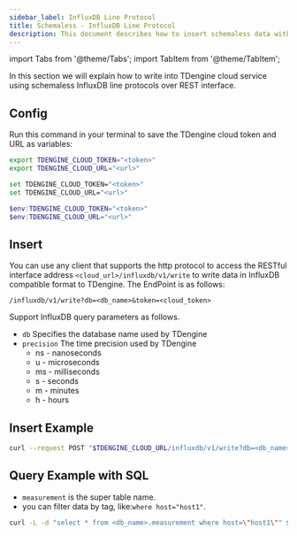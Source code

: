 ```yaml
---
sidebar_label: InfluxDB Line Protocol
title: Schemaless - InfluxDB Line Protocol
description: This document describes how to insert schemaless data with the InfluxDB line protocol.
---
```


<!-- exclude -->
import Tabs from '@theme/Tabs';
import TabItem from '@theme/TabItem';

<!-- exclude-end -->

In this section we will explain how to write into TDengine cloud service using schemaless InfluxDB line protocols over REST interface.

## Config

Run this command in your terminal to save the TDengine cloud token and URL as variables:

<Tabs defaultValue="bash">
<TabItem value="bash" label="Bash">

```bash
export TDENGINE_CLOUD_TOKEN="<token>"
export TDENGINE_CLOUD_URL="<url>"
```

</TabItem>
<TabItem value="cmd" label="CMD">

```bash
set TDENGINE_CLOUD_TOKEN="<token>"
set TDENGINE_CLOUD_URL="<url>"
```

</TabItem>
<TabItem value="powershell" label="Powershell">

```powershell
$env:TDENGINE_CLOUD_TOKEN="<token>"
$env:TDENGINE_CLOUD_URL="<url>"
```

</TabItem>
</Tabs>

## Insert

You can use any client that supports the http protocol to access the RESTful interface address `<cloud_url>/influxdb/v1/write` to write data in InfluxDB compatible format to TDengine. The EndPoint is as follows:

```text
/influxdb/v1/write?db=<db_name>&token=<cloud_token>
```

Support InfluxDB query parameters as follows.

+ `db` Specifies the database name used by TDengine
+ `precision` The time precision used by TDengine
    - ns - nanoseconds
    - u - microseconds
    - ms - milliseconds
    - s - seconds
    - m - minutes
    - h - hours

## Insert Example
```bash
curl --request POST "$TDENGINE_CLOUD_URL/influxdb/v1/write?db=<db_name>&token=$TDENGINE_CLOUD_TOKEN&precision=ns" --data-binary "measurement,host=host1 field1=2i,field2=2.0 1577846800001000001"
```
  
## Query Example with SQL
- `measurement` is the super table name.
- you can filter data by tag, like:`where host="host1"`.
```bash
curl -L -d "select * from <db_name>.measurement where host=\"host1\"" $TDENGINE_CLOUD_URL/rest/sql/test?token=$TDENGINE_CLOUD_TOKEN
```
